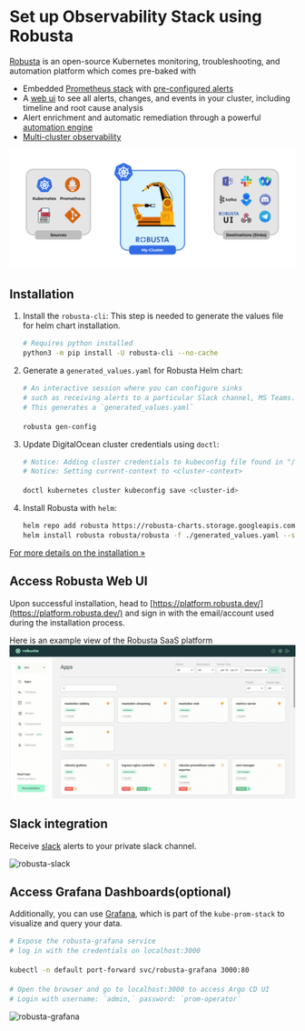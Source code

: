 # Set up Observability Stack using Robusta

[Robusta](https://github.com/robusta-dev/robusta) is an open-source Kubernetes monitoring, troubleshooting, and automation platform which comes pre-baked with

- Embedded [Prometheus stack](https://github.com/prometheus-community/helm-charts/tree/main/charts/kube-prometheus-stack) with [pre-configured alerts](https://home.robusta.dev/features/builtin-alerts)
- A [web ui](https://home.robusta.dev/features/cluster-timeline) to see all alerts, changes, and events in your cluster, including timeline and root cause analysis
- Alert enrichment and automatic remediation through a powerful [automation engine](https://home.robusta.dev/features/automation-engine)
- [Multi-cluster observability](https://home.robusta.dev/features/multi-cluster-observability)

![pic-courtesy:robusta.dev](../docs/assets/robusta.gif?raw=true "robusta-dev")

## Installation

1. Install the `robusta-cli`:
This step is needed to generate the values file for helm chart installation.

    ```bash
    # Requires python installed
    python3 -m pip install -U robusta-cli --no-cache
    ```

2. Generate a `generated_values.yaml` for Robusta Helm chart:

    ```bash
    # An interactive session where you can configure sinks 
    # such as receiving alerts to a particular Slack channel, MS Teams. 
    # This generates a `generated_values.yaml`

    robusta gen-config
    ```

3. Update DigitalOcean cluster credentials using `doctl`:

    ```bash
    # Notice: Adding cluster credentials to kubeconfig file found in "/Users/<username>/.kube/config"
    # Notice: Setting current-context to <cluster-context>

    doctl kubernetes cluster kubeconfig save <cluster-id>
    ```

4. Install Robusta with `helm`:

    ```bash
    helm repo add robusta https://robusta-charts.storage.googleapis.com && helm repo update
    helm install robusta robusta/robusta -f ./generated_values.yaml --set clusterName=<cluster-name>
    ```

[For more details on the installation »](https://docs.robusta.dev/master/installation.html)

## Access Robusta Web UI

Upon successful installation, head to [https://platform.robusta.dev/](https://platform.robusta.dev/) and sign in with the email/account used during the installation process.

Here is an example view of the Robusta SaaS platform
![robusta-platform](../docs/assets/robusta-saas.gif)

## Slack integration

 Receive [slack](https://docs.robusta.dev/master/catalog/sinks/slack.html) alerts to your private slack channel.

![robusta-slack](https://github.com/digitalocean/mastodon-on-kubernetes/blob/main/docs/assets/robusta-slack.png?raw=true)

## Access Grafana Dashboards(optional)

Additionally, you can use [Grafana](https://grafana.com/oss/grafana/), which is part of the `kube-prom-stack` to visualize and query your data.

```bash
# Expose the robusta-grafana service
# log in with the credentials on localhost:3000

kubectl -n default port-forward svc/robusta-grafana 3000:80

# Open the browser and go to localhost:3000 to access Argo CD UI
# Login with username: `admin,` password: `prom-operator`
```

![robusta-grafana](https://github.com/digitalocean/mastodon-on-kubernetes/blob/main/docs/assets/robusta-grafana.png?raw=true)

